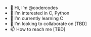 - 👋 Hi, I’m @codercodes
- 👀 I’m interested in C, Python
- 🌱 I’m currently learning C
- 💞️ I’m looking to collaborate on [TBD]
- 📫 How to reach me [TBD]

<!---
codercodes/codercodes is a ✨ special ✨ repository because its `README.md` (this file) appears on your GitHub profile.
You can click the Preview link to take a look at your changes.
--->
